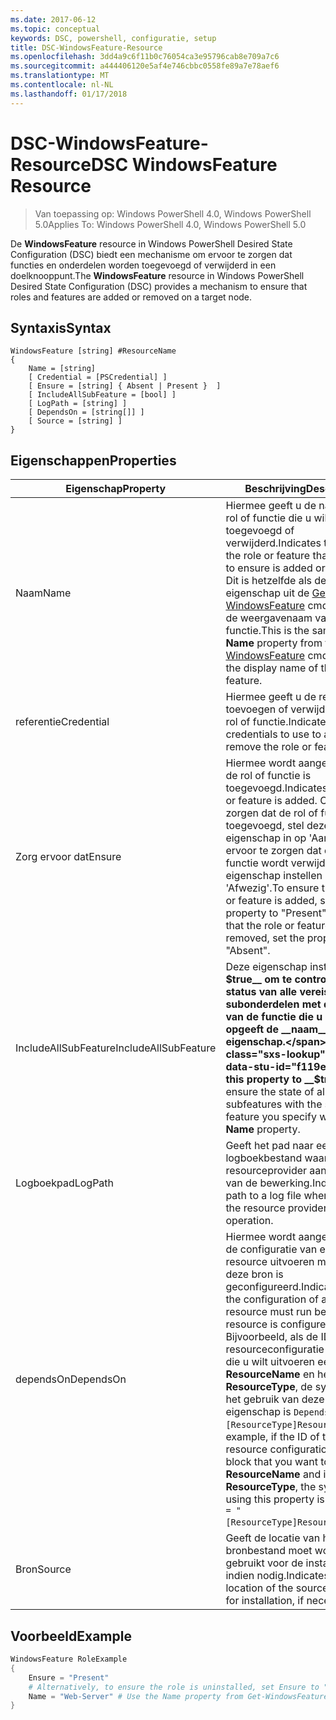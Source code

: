 ```yaml
---
ms.date: 2017-06-12
ms.topic: conceptual
keywords: DSC, powershell, configuratie, setup
title: DSC-WindowsFeature-Resource
ms.openlocfilehash: 3dd4a9c6f11b0c76054ca3e95796cab8e709a7c6
ms.sourcegitcommit: a444406120e5af4e746cbbc0558fe89a7e78aef6
ms.translationtype: MT
ms.contentlocale: nl-NL
ms.lasthandoff: 01/17/2018
---
```

# <a name="dsc-windowsfeature-resource"></a><span data-ttu-id="f119e-103">DSC-WindowsFeature-Resource</span><span class="sxs-lookup"><span data-stu-id="f119e-103">DSC WindowsFeature Resource</span></span>

> <span data-ttu-id="f119e-104">Van toepassing op: Windows PowerShell 4.0, Windows PowerShell 5.0</span><span class="sxs-lookup"><span data-stu-id="f119e-104">Applies To: Windows PowerShell 4.0, Windows PowerShell 5.0</span></span>

<span data-ttu-id="f119e-105">De **WindowsFeature** resource in Windows PowerShell Desired State Configuration (DSC) biedt een mechanisme om ervoor te zorgen dat functies en onderdelen worden toegevoegd of verwijderd in een doelknooppunt.</span><span class="sxs-lookup"><span data-stu-id="f119e-105">The **WindowsFeature** resource in Windows PowerShell Desired State Configuration (DSC) provides a mechanism to ensure that roles and features are added or removed on a target node.</span></span>

## <a name="syntax"></a><span data-ttu-id="f119e-106">Syntaxis</span><span class="sxs-lookup"><span data-stu-id="f119e-106">Syntax</span></span>

```
WindowsFeature [string] #ResourceName
{
    Name = [string]
    [ Credential = [PSCredential] ]
    [ Ensure = [string] { Absent | Present }  ]
    [ IncludeAllSubFeature = [bool] ]
    [ LogPath = [string] ]
    [ DependsOn = [string[]] ]
    [ Source = [string] ]
}
```

## <a name="properties"></a><span data-ttu-id="f119e-107">Eigenschappen</span><span class="sxs-lookup"><span data-stu-id="f119e-107">Properties</span></span>

|  <span data-ttu-id="f119e-108">Eigenschap</span><span class="sxs-lookup"><span data-stu-id="f119e-108">Property</span></span>  |  <span data-ttu-id="f119e-109">Beschrijving</span><span class="sxs-lookup"><span data-stu-id="f119e-109">Description</span></span>   | 
|---|---| 
| <span data-ttu-id="f119e-110">Naam</span><span class="sxs-lookup"><span data-stu-id="f119e-110">Name</span></span>| <span data-ttu-id="f119e-111">Hiermee geeft u de naam van de rol of functie die u wilt zorgen toegevoegd of verwijderd.</span><span class="sxs-lookup"><span data-stu-id="f119e-111">Indicates the name of the role or feature that you want to ensure is added or removed.</span></span> <span data-ttu-id="f119e-112">Dit is hetzelfde als de __naam__ eigenschap uit de [Get-WindowsFeature](/powershell/module/servermanager/Get-WindowsFeature) cmdlet, en niet de weergavenaam van de rol of functie.</span><span class="sxs-lookup"><span data-stu-id="f119e-112">This is the same as the __Name__ property from the [Get-WindowsFeature](/powershell/module/servermanager/Get-WindowsFeature) cmdlet, and not the display name of the role or feature.</span></span>| 
| <span data-ttu-id="f119e-113">referentie</span><span class="sxs-lookup"><span data-stu-id="f119e-113">Credential</span></span>| <span data-ttu-id="f119e-114">Hiermee geeft u de referenties toevoegen of verwijderen van de rol of functie.</span><span class="sxs-lookup"><span data-stu-id="f119e-114">Indicates the credentials to use to add or remove the role or feature.</span></span>| 
| <span data-ttu-id="f119e-115">Zorg ervoor dat</span><span class="sxs-lookup"><span data-stu-id="f119e-115">Ensure</span></span>| <span data-ttu-id="f119e-116">Hiermee wordt aangegeven of de rol of functie is toegevoegd.</span><span class="sxs-lookup"><span data-stu-id="f119e-116">Indicates if the role or feature is added.</span></span> <span data-ttu-id="f119e-117">Om ervoor te zorgen dat de rol of functie is toegevoegd, stel deze eigenschap in op 'Aanwezig' om ervoor te zorgen dat de rol of functie wordt verwijderd, de eigenschap instellen op 'Afwezig'.</span><span class="sxs-lookup"><span data-stu-id="f119e-117">To ensure that the role or feature is added, set this property to "Present" To ensure that the role or feature is removed, set the property to "Absent".</span></span>| 
| <span data-ttu-id="f119e-118">IncludeAllSubFeature</span><span class="sxs-lookup"><span data-stu-id="f119e-118">IncludeAllSubFeature</span></span>| <span data-ttu-id="f119e-119">Deze eigenschap instellen op __$true__ om te controleren of de status van alle vereiste subonderdelen met de status van de functie die u met opgeeft de __naam__ eigenschap.</span><span class="sxs-lookup"><span data-stu-id="f119e-119">Set this property to __$true__ to ensure the state of all required subfeatures with the state of the feature you specify with the __Name__ property.</span></span>| 
| <span data-ttu-id="f119e-120">Logboekpad</span><span class="sxs-lookup"><span data-stu-id="f119e-120">LogPath</span></span>| <span data-ttu-id="f119e-121">Geeft het pad naar een logboekbestand waar u de resourceprovider aan te melden van de bewerking.</span><span class="sxs-lookup"><span data-stu-id="f119e-121">Indicates the path to a log file where you want the resource provider to log the operation.</span></span>| 
| <span data-ttu-id="f119e-122">dependsOn</span><span class="sxs-lookup"><span data-stu-id="f119e-122">DependsOn</span></span>| <span data-ttu-id="f119e-123">Hiermee wordt aangegeven dat de configuratie van een andere resource uitvoeren moet voordat deze bron is geconfigureerd.</span><span class="sxs-lookup"><span data-stu-id="f119e-123">Indicates that the configuration of another resource must run before this resource is configured.</span></span> <span data-ttu-id="f119e-124">Bijvoorbeeld, als de ID van de resourceconfiguratie scriptblok die u wilt uitvoeren eerst is __ResourceName__ en het type __ResourceType__, de syntaxis voor het gebruik van deze eigenschap is `DependsOn = "[ResourceType]ResourceName"`.</span><span class="sxs-lookup"><span data-stu-id="f119e-124">For example, if the ID of the resource configuration script block that you want to run first is __ResourceName__ and its type is __ResourceType__, the syntax for using this property is `DependsOn = "[ResourceType]ResourceName"`.</span></span>| 
| <span data-ttu-id="f119e-125">Bron</span><span class="sxs-lookup"><span data-stu-id="f119e-125">Source</span></span>| <span data-ttu-id="f119e-126">Geeft de locatie van het bronbestand moet worden gebruikt voor de installatie, indien nodig.</span><span class="sxs-lookup"><span data-stu-id="f119e-126">Indicates the location of the source file to use for installation, if necessary.</span></span>| 

## <a name="example"></a><span data-ttu-id="f119e-127">Voorbeeld</span><span class="sxs-lookup"><span data-stu-id="f119e-127">Example</span></span>
```powershell
WindowsFeature RoleExample
{
    Ensure = "Present" 
    # Alternatively, to ensure the role is uninstalled, set Ensure to "Absent"
    Name = "Web-Server" # Use the Name property from Get-WindowsFeature  
}
```

